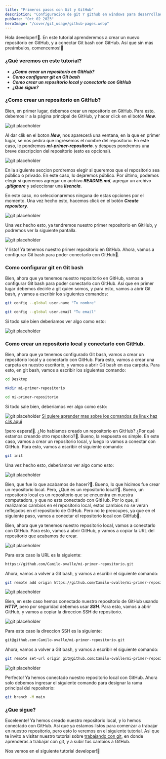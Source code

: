 ```yaml
---
title: "Primeros pasos con Git y GitHub"
description: "Configuracion de git Y github en windows para desarrolladores"
pubDate: "Oct 02 2023"
heroImage: "/cover/git_usage/github-pages.webp"
---
```


Hola developer!👋. En este tutorial aprenderemos a crear un nuevo repositorio en GitHub, y a conectar Git bash con GitHub. Así que sin más preámbulos, comencemos!🚀

### ¿Qué veremos en este tutorial?

- **_¿Como crear un repositorio en GitHub?_**
- **_Como configurar git en Git bash_**
- **_Como crear un repositorio local y conectarlo con GitHub_**
- **_¿Que sigue?_**

### ¿Como crear un repositorio en GitHub?

Bien, en primer lugar, debemos crear un repositorio en GitHub. Para esto, debemos ir a la página principal de GitHub, y hacer click en el botón **_New_**.

![git placeholder](/cover/git_usage/new-repo.webp)

Al dar clik en el boton **_New_**, nos aparecerá una ventana, en la que en primer lugar, se nos pedira que ingresemos el nombre del repositorio. En este caso, le pondremos **_mi-primer-repositorio_**. y despues pondremos una breve descripcion del repositorio (esto es opcional).

![git placeholder](/cover/git_usage/new-repo-name.webp)

En la siguiente seccion pordremos elegir si queremos que el repositorio sea público o privado. En este caso, lo dejaremos público. Por último, podemos elegir si queremos agregar un archivo **_README.md_**, agregar un archivo **_.gitignore_** y seleccionar una **_lisencia_**.

En este caso, no seleccionaremos ninguna de estas opciones por el momento. Una vez hecho esto, hacemos click en el botón **_Create repository_**.

![git placeholder](/cover/git_usage/new-repo-public.webp)

Una vez hecho esto, ya tendremos nuestro primer repositorio en GitHub, y podremos ver la siguiente pantalla.

![git placeholder](/cover/git_usage/new-repo-created.webp)

Y listo! Ya tenemos nuestro primer repositorio en GitHub. Ahora, vamos a configurar Git bash para poder conectarlo con GitHub🚀.

### Como configurar git en Git bash

Bien, ahora que ya tenemos nuestro repositorio en GitHub, vamos a configurar Git bash para poder conectarlo con GitHub. Asi que en primer lugar debemos decirle a git quien somos, y para esto, vamos a abrir Git bash, y vamos a escribir los siguientes comandos:

```bash
git config --global user.name "Tu nombre"

git config --global user.email "Tu email"
```

Si todo sale bien deberiamos ver algo como esto:

![git placeholder](/cover/git_usage/git-config1.webp)

### Como crear un repositorio local y conectarlo con GitHub.

Bien, ahora que ya tenemos configurado Git bash, vamos a crear un repositorio local y a conectarlo con GitHub. Para esto, vamos a crear una carpeta en nuestro escritorio, y vamos a abrir Git bash en esa carpeta. Para esto, en git bash, vamos a escribir los siguientes comando:

```bash
cd Desktop

mkdir mi-primer-repositorio

cd mi-primer-repositorio
```

Si todo sale bien, deberiamos ver algo como esto:

![git placeholder](/cover/git_usage/git-config2.webp)
[Si quiere aprender mas sobre los comandos de linux haz clik aqui](/)

!pero espera!🤔. ¿No habiamos creado un repositorio en GitHub? ¿Por qué estamos creando otro repositorio?🤔. Bueno, la respuesta es simple. En este caso, vamos a crear un repositorio local, y luego lo vamos a conectar con GitHub. Para esto, vamos a escribir el siguiente comando:

```bash
git init
```

Una vez hecho esto, deberiamos ver algo como esto:

![git placeholder](/cover/git_usage/git-init.webp)

Bien, que fue lo que acabamos de hacer?🤔. Bueno, lo que hicimos fue crear un repositorio local. Pero, ¿Qué es un repositorio local?🤔. Bueno, un repositorio local es un repositorio que se encuentra en nuestra computadora, y que no esta conectado con GitHub. Por lo que, si realizamos cambios en el repositorio local, estos cambios no se veran reflejados en el repositorio de GitHub. Pero no te preocupes, ya que en el siguiente paso, vamos a conectar el repositorio local con GitHub🚀.

Bien, ahora que ya tenemos nuestro repositorio local, vamos a conectarlo con GitHub. Para esto, vamos a abrir GitHub, y vamos a copiar la URL del repositorio que acabamos de crear.

![git placeholder](/cover/git_usage/github-link.webp)

Para este caso la URL es la siguiente:

```bash
https://github.com/Camilo-ovalle/mi-primer-repositorio.git
```

Ahora, vamos a volver a Git bash, y vamos a escribir el siguiente comando:

```bash
git remote add origin https://github.com/Camilo-ovalle/mi-primer-repositorio.git
```

![git placeholder](/cover/git_usage/git-remote.webp)

Bien, en este caso hemos conectado nuestro repositorio de GitHub usando **_HTTP_**, pero por seguridad debemos usar **_SSH_**. Para esto, vamos a abrir GitHub, y vamos a copiar la direccion SSH de repositorio.

![git placeholder](/cover/git_usage/github-ssh.webp)

Para este caso la direccion SSH es la siguiente:

```bash
git@github.com:Camilo-ovalle/mi-primer-repositorio.git
```

Ahora, vamos a volver a Git bash, y vamos a escribir el siguiente comando:

```bash
git remote set-url origin git@github.com:Camilo-ovalle/mi-primer-repositorio.git
```

![git placeholder](/cover/git_usage/git-remote-ssh.webp)

Perfecto! Ya hemos conectado nuestro repositorio local con GitHub. Ahora solo debemos ingresar el siguiente comando para designar la rama principal del repositorio:

```bash
git branch -M main
```

### ¿Que sigue?

Exceleente! Ya hemos creado nuestro repositorio local, y lo hemos conectado con GitHub. Asi que ya estamos listos para comenzar a trabajar en nuestro repositorio, pero esto lo veremos en el siguiente tutorial. Asi que te invito a visitar nuestro tutorial sobre [trabajando con git](/tutorials/trabajando-con-git/), en donde aprenderas a trabajar con git, y a subir tus cambios a GitHub.

Nos vemos en el siguiente tutorial developer!🚀

